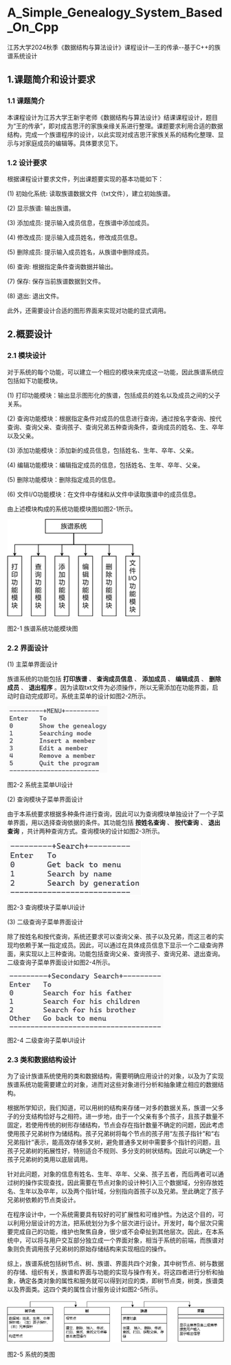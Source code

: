 # A_Simple_Genealogy_System_Based_On_Cpp

 江苏大学2024秋季《数据结构与算法设计》课程设计—王的传承--基于C++的族谱系统设计

## **1.课题简介和设计要求**

### **1.1 课题简介**

本课程设计为江苏大学王新宇老师《数据结构与算法设计》结课课程设计，题目为“王的传承”，即对成吉思汗的家族亲缘关系进行整理。课题要求利用合适的数据结构，完成一个族谱程序的设计，以此实现对成吉思汗家族关系的结构化整理、显示与对家庭成员的编辑等。具体要求见下。

### **1.2 设计要求**

根据课程设计要求文件，列出课题要实现的基本功能如下：

(1) 初始化系统: 读取族谱数据文件（txt文件），建立初始族谱。

(2) 显示族谱: 输出族谱。

(3) 添加成员: 提示输入成员信息，在族谱中添加成员。

(4) 修改成员: 提示输入成员姓名，修改成员信息。

(5) 删除成员: 提示输入成员姓名，从族谱中删除成员。

(6) 查询: 根据指定条件查询数据并输出。

(7) 保存: 保存当前族谱数据到文件。

(8) 退出: 退出文件。

此外，还需要设计合适的图形界面来实现对功能的显式调用。

## **2.概要设计**

### **2.1 模块设计**

对于系统的每个功能，可以建立一个相应的模块来完成这一功能，因此族谱系统应包括如下功能模块。

(1) 打印功能模块：输出显示图形化的族谱，包括成员的姓名以及成员之间的父子关系。

(2) 查询功能模块：根据指定条件对成员的信息进行查询，通过按名字查询、按代查询、查询父亲、查询孩子、查询兄弟五种查询条件，查询成员的姓名、生、卒年以及父亲。

(3) 添加功能模块：添加新的成员信息，包括姓名、生年、卒年、父亲。

(4) 编辑功能模块：编辑指定成员的信息，包括姓名、生年、卒年、父亲。

(5) 删除功能模块：删除指定成员的信息。

(6) 文件I/O功能模块：在文件中存储和从文件中读取族谱中的成员信息。

由上述模块构成的系统功能模块图如图2-1所示。

![](docs\pics\module.png)

图2-1 族谱系统功能模块图

### **2.2 界面设计**

(1) 主菜单界面设计

族谱系统的功能包括 **打印族谱** 、 **查询成员信息** 、 **添加成员** 、 **编辑成员** 、 **删除成员** 、 **退出程序** 。因为读取txt文件为必须操作，所以无需添加在功能界面，启动时自动完成即可。系统主菜单的设计如图2-2所示。

![](docs\pics\menu.png)

图2-2 系统主菜单UI设计

(2) 查询模块子菜单界面设计

由于本系统要求根据多种条件进行查询，因此可以为查询模块单独设计了一个子菜单界面，用以选择查询依据的条件。其功能包括 **按姓名查询** 、 **按代查询** 、 **退出查询** ，共计两种查询方式。查询模块的设计如图2-3所示。

![](docs\pics\search.png)

图2-3 查询模块子菜单UI设计

(3) 二级查询子菜单界面设计

除了按姓名和按代查询，系统还要求可以查询父亲、孩子以及兄弟，而这三者的实现均依赖于某一指定成员。因此，可以通过在具体成员信息下显示一个二级查询界面，来实现以上三种查询。功能包括查询父亲、查询孩子、查询兄弟、退出查询。二级查询子菜单界面设计如图2-4所示。

![](docs\pics\second_search.png)

图2-4 二级查询子菜单UI设计

### **2.3 类和数据结构设计**

为了设计族谱系统使用的类和数据结构，需要明确应用设计的对象，以及为了实现族谱系统功能需要建立的对象，进而对这些对象进行分析和抽象建立相应的数据结构。

根据所学知识，我们知道，可以用树的结构来存储一对多的数据关系，族谱一父多子的分支结构恰好与之相符。进一步地，由于一个父亲有多个孩子，且孩子数量不固定，若使用传统的树形存储结构，节点会存在指针数量不确定的问题，因此考虑使用孩子兄弟树作为储结构。孩子兄弟树将每个节点的孩子用“左孩子指针”和“右兄弟指针”表示，能高效存储多叉树，避免普通多叉树中需要多个指针的问题，且孩子兄弟树的拓展性好，特别适合不规则、多分支的树状结构。因此可以确定一个孩子兄弟树的类用以底层调用。

针对此问题，对象的信息有姓名、生年、卒年、父亲、孩子五者，而后两者可以通过树的操作实现查找，因此需要在节点对象的设计种引入三个数据域，分别存放姓名、生年以及卒年，以及两个指针域，分别指向首孩子以及兄弟。至此确定了孩子兄弟树依赖的节点类设计。

在程序设计中，一个系统需要具有较好的可扩展性和可维护性。为达这个目的，可以利用分层设计的方法，把系统划分为多个层次进行设计。开发时，每个层次只需要完成自己的功能，维护也聚焦自身，很少或不会牵扯到其他层次。因此，在本系统中，可以将与用户交互部分独立成一个界面对象，相当于系统的前端，而族谱对象则负责调用孩子兄弟树的原始存储结构来实现相应的操作。

综上，族谱系统包括树节点、树、族谱、界面共四个对象，其中树节点、树与数据的存储、组织有关，族谱和界面与功能的实现与操作有关。将这四者进行分析和抽象，确定各类对象的属性和服务就可以得到对应的类，即树节点类，树类，族谱类以及界面类。这四个类的属性合计服务设计如图2-5所示。

![](docs\pics\UML.png)

图2-5 系统的类图

